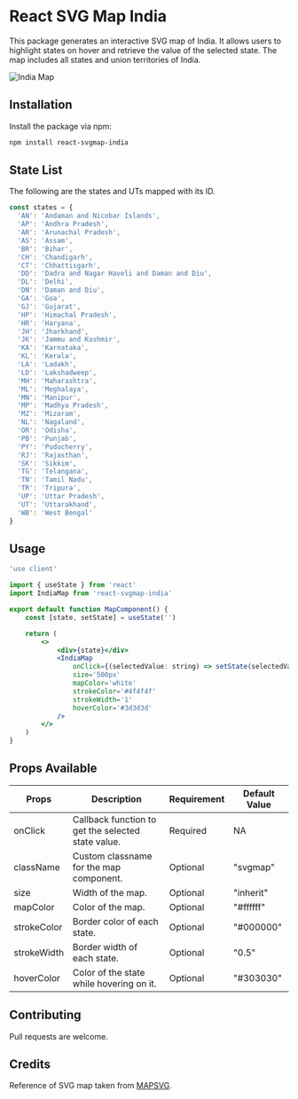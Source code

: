 # React SVG Map India

This package generates an interactive SVG map of India. It allows users to highlight states on hover and retrieve the value of the selected state. The map includes all states and union territories of India.

![India Map](./svgmap.gif)

## Installation

Install the package via npm:

```bash
npm install react-svgmap-india
```

## State List

The following are the states and UTs mapped with its ID.

```js
const states = {
  'AN': 'Andaman and Nicobar Islands',
  'AP': 'Andhra Pradesh',
  'AR': 'Arunachal Pradesh',
  'AS': 'Assam',
  'BR': 'Bihar',
  'CH': 'Chandigarh',
  'CT': 'Chhattisgarh',
  'DD': 'Dadra and Nagar Haveli and Daman and Diu',
  'DL': 'Delhi',
  'DN': 'Daman and Diu',
  'GA': 'Goa',
  'GJ': 'Gujarat',
  'HP': 'Himachal Pradesh',
  'HR': 'Haryana',
  'JH': 'Jharkhand',
  'JK': 'Jammu and Kashmir',
  'KA': 'Karnataka',
  'KL': 'Kerala',
  'LA': 'Ladakh',
  'LD': 'Lakshadweep',
  'MH': 'Maharashtra',
  'ML': 'Meghalaya',
  'MN': 'Manipur',
  'MP': 'Madhya Pradesh',
  'MZ': 'Mizoram',
  'NL': 'Nagaland',
  'OR': 'Odisha',
  'PB': 'Punjab',
  'PY': 'Puducherry',
  'RJ': 'Rajasthan',
  'SK': 'Sikkim',
  'TG': 'Telangana',
  'TN': 'Tamil Nadu',
  'TR': 'Tripura',
  'UP': 'Uttar Pradesh',
  'UT': 'Uttarakhand',
  'WB': 'West Bengal'
}
```

## Usage

```jsx
'use client'

import { useState } from 'react'
import IndiaMap from 'react-svgmap-india'

export default function MapComponent() {
    const [state, setState] = useState('')

    return (
        <>
            <div>{state}</div>
            <IndiaMap
                onClick={(selectedValue: string) => setState(selectedValue)}
                size='500px'
                mapColor='white'
                strokeColor='#4f4f4f'
                strokeWidth='1'
                hoverColor='#3d3d3d'
            />
        </>
    )
}
```

## Props Available

| Props       | Description                                             | Requirement | Default Value |
|-------------|---------------------------------------------------------|-------------|---------------|
| onClick     | Callback function to get the selected state value.      | Required    | NA            |
| className   | Custom classname for the map component.                 | Optional    | "svgmap"      |
| size        | Width of the map.                                       | Optional    | "inherit"     |
| mapColor    | Color of the map.                                       | Optional    | "#ffffff"     |
| strokeColor | Border color of each state.                             | Optional    | "#000000"     |
| strokeWidth | Border width of each state.                             | Optional    | "0.5"         |
| hoverColor  | Color of the state while hovering on it.                | Optional    | "#303030"     |

## Contributing

Pull requests are welcome.

## Credits

Reference of SVG map taken from [MAPSVG](https://mapsvg.com/maps/india).